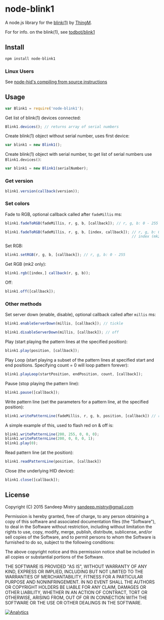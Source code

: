 # node-blink1

A node.js library for the
[blink(1)](http://www.kickstarter.com/projects/thingm/blink1-the-usb-rgb-led)
by [ThingM](http://thingm.com).

For for info. on the blink(1), see [todbot/blink1](https://github.com/todbot/blink1)

## Install

```sh
npm install node-blink1
```

### Linux Users

See [node-hid's compiling from source instructions](https://github.com/node-hid/node-hid#compiling-from-source)

## Usage

```javascript
var Blink1 = require('node-blink1');
```

Get list of blink(1) devices connected:

```javascript
Blink1.devices(); // returns array of serial numbers
```

Create blink(1) object without serial number, uses first device:

```javascript
var blink1 = new Blink1();
```

Create blink(1) object with serial number, to get list of serial numbers use
`Blink1.devices()`:

```javascript
var blink1 = new Blink1(serialNumber);
```

### Get version

```javascript
blink1.version(callback(version));
```

### Set colors

Fade to RGB, optional callback called after `fadeMillis` ms:

```javascript
blink1.fadeToRGB(fadeMillis, r, g, b, [callback]); // r, g, b: 0 - 255

blink1.fadeToRGB(fadeMillis, r, g, b, [index, callback]); // r, g, b: 0 - 255
                                                          // index (mk2 only): 0 - 2
```

Set RGB:

```javascript
blink1.setRGB(r, g, b, [callback]); // r, g, b: 0 - 255
```

Get RGB (mk2 only):

```javascript
blink1.rgb([index,] callback(r, g, b));
```

Off:

```javascript
blink1.off([callback]);
```

### Other methods

Set server down (enable, disable), optional callback called after `millis` ms:

```javascript
blink1.enableServerDown(millis, [callback]); // tickle

blink1.disableServerDown(millis, [callback]); // off
```

Play (start playing the pattern lines at the specified position):

```javascript
blink1.play(position, [callback]);
```

Play Loop (start playing a subset of the pattern lines at specified start and end positions. Specifying count = 0 will loop pattern forever):

```javascript
blink1.playLoop(startPosition, endPosition, count, [callback]);
```

Pause (stop playing the pattern line):

```javascript
blink1.pause([callback]);
```

Write pattern line (set the parameters for a pattern line, at the specified position):

```javascript
blink1.writePatternLine(fadeMillis, r, g, b, position, [callback]) // r, g, b: 0 - 255
````

A simple example of this, used to flash red on & off is:

```javascript
blink1.writePatternLine(200, 255, 0, 0, 0);
blink1.writePatternLine(200, 0, 0, 0, 1);
blink1.play(0);
```

Read pattern line (at the position):

```javascript
blink1.readPatternLine(position, [callback])
```

Close (the underlying HID device):

```javascript
blink1.close([callback]);
```

## License

Copyright (C) 2015 Sandeep Mistry <sandeep.mistry@gmail.com>

Permission is hereby granted, free of charge, to any person obtaining a copy of
this software and associated documentation files (the "Software"), to deal in
the Software without restriction, including without limitation the rights to
use, copy, modify, merge, publish, distribute, sublicense, and/or sell copies of
the Software, and to permit persons to whom the Software is furnished to do so,
subject to the following conditions:

The above copyright notice and this permission notice shall be included in all
copies or substantial portions of the Software.

THE SOFTWARE IS PROVIDED "AS IS", WITHOUT WARRANTY OF ANY KIND, EXPRESS OR
IMPLIED, INCLUDING BUT NOT LIMITED TO THE WARRANTIES OF MERCHANTABILITY, FITNESS
FOR A PARTICULAR PURPOSE AND NONINFRINGEMENT. IN NO EVENT SHALL THE AUTHORS OR
COPYRIGHT HOLDERS BE LIABLE FOR ANY CLAIM, DAMAGES OR OTHER LIABILITY, WHETHER
IN AN ACTION OF CONTRACT, TORT OR OTHERWISE, ARISING FROM, OUT OF OR IN
CONNECTION WITH THE SOFTWARE OR THE USE OR OTHER DEALINGS IN THE SOFTWARE.

[![Analytics](https://ga-beacon.appspot.com/UA-56089547-1/sandeepmistry/node-blink1?pixel)](https://github.com/igrigorik/ga-beacon)

